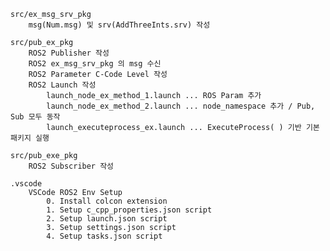 
	src/ex_msg_srv_pkg
		msg(Num.msg) 및 srv(AddThreeInts.srv) 작성

	src/pub_ex_pkg
		ROS2 Publisher 작성
		ROS2 ex_msg_srv_pkg 의 msg 수신
		ROS2 Parameter C-Code Level 작성
		ROS2 Launch 작성
			launch_node_ex_method_1.launch ... ROS Param 추가
			launch_node_ex_method_2.launch ... node_namespace 추가 / Pub, Sub 모두 동작
			launch_executeprocess_ex.launch ... ExecuteProcess( ) 기반 기본 패키지 실행

	src/pub_exe_pkg
		ROS2 Subscriber 작성

	.vscode
		VSCode ROS2 Env Setup
			0. Install colcon extension
			1. Setup c_cpp_properties.json script
			2. Setup launch.json script
			3. Setup settings.json script
			4. Setup tasks.json script
